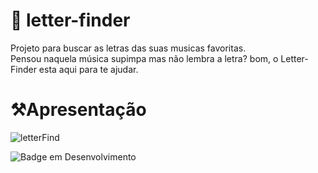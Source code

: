 # :musical_note: letter-finder
Projeto para buscar as letras das suas musicas favoritas. </br>
Pensou naquela música supimpa mas não lembra a letra? bom, o Letter-Finder esta aqui para te ajudar.

# ⚒️Apresentação

  ![letterFind](https://user-images.githubusercontent.com/95131108/200406284-fc01365c-5af3-4b24-a6b8-9129421b9a7b.png)



![Badge em Desenvolvimento](http://img.shields.io/static/v1?label=STATUS&message=EM%20DESENVOLVIMENTO&color=GREEN&style=for-the-badge)
